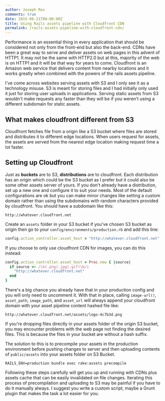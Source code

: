 ```yaml
---
author: Joseph Rex
comments: true
date: 2015-06-21T00:00:00Z
title: Using Rails assets pipeline with Cloudfront CDN
permalink: /rails-assets-pipeline-with-cloudfront-cdn/
---
```


Performance is an essential thing in every application that should be considered not only from the front-end but also the back-end. CDNs have been a great way to serve and deliver assets on web pages in this advent of HTTP1. It may not be the same with HTTP2.0 but at this, majority of the web is on HTTP1 and it will be that way for years to come. Cloudfront is an Amazon web service that delivers content from nearby locations and it works greatly when combined with the powers of the rails assets pipeline.
<!--more-->

I've come across websites serving assets with S3 and I only see it as a technology misuse. S3 is meant for storing files and I had initially only used it just for storing user uploads in applications. Serving static assets from S3 wouldn't make requests any faster than they will be if you weren't using a different subdomain for static assets.

## What makes cloudfront different from S3

Cloudfront fetches file from a origin like a S3 bucket where files are stored and distributes it to different edge locations. When users request for assets, the assets are served from the nearest edge location making request time a lot faster.

## Setting up Cloudfront

Just as **buckets** are to S3, **distributions** are to cloudfront. Each distribution has an origin which could be the S3 bucket as I prefer but it could also be some other assets server of yours. If you don't already have a distribution, set up a new one and configure it to suit your needs. Most of the default configurations are ok but you can make minor changes like setting a custom domain rather than using the subdomains with random characters provided by cloudfront. You should have a subdomain like this:

```
http://whatever.cloudfront.net
```

Create an `assets` folder in your S3 bucket if you've chosen S3 bucket as origin then go to your `config/environments/production.rb` and add this line:

```rb
config.action_controller.asset_host = "http://whatever.cloudfront.net"
```

If you choose to only use cloudfront CDN for images, you can do this instead:

```rb
config.action_controller.asset_host = Proc.new { |source|
  if source =~ /\b(.png|.jpg|.gif)\b/i
    "http://whatever.cloudfront.net"
  end
}
```

There's a big chance you already have that in your production config and you will only need to uncomment it. With that in place, calling ```image-url()```, ```asset_path```, ```image_path```, and ```asset_url``` will always append your cloudfront domain with your asset pipeline content hashed file like:

```
http://whatever.cloudfront.net/assets/logo-4c7b3d.png
```

If you're dropping files directly in your assets folder of the origin S3 bucket, you may encounter problems with the web page not finding the desired files. This is because the files in your bucket are without a hash suffix.

The solution to this is to precompile your assets in the production environment before pushing changes to server and then uploading contents of `public/assets` into your assets folder on S3 Bucket.

```
RAILS_ENV=production bundle exec rake:assets precompile
```

Following these steps carefully will get you up and running with CDNs plus assets cache that can be easily invalidated on file changes. Iterating this process of precompilation and uploading to S3 may be painful if you have to do it manually always. I suggest you write a custom script, maybe a Grunt plugin that makes the task a lot easier for you.
